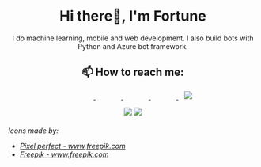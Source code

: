 <h1 align='center'>Hi there👋, I'm Fortune</h1>

<p align='center'>I do machine learning, mobile and web development. I also build bots with Python and Azure bot framework.</p>
<h2 align='center'><b>📫 How to reach me: </b></h2>
<p align='center'>
<a href="https://wa.me/2348180454128?text=Hello Fortune" target="_blank">
  <img src="https://github.com/Fortune-Adekogbe/Fortune-Adekogbe/blob/main/whatsapp.png" width="40" height="0" />
</a>&nbsp;&nbsp;
<a href="https://twitter.com/fortsadek" target="_blank">
  <img src="https://github.com/Fortune-Adekogbe/Fortune-Adekogbe/blob/main/twitter.png" width="40" height="0" />
</a>&nbsp;&nbsp;
<a href="https://www.linkedin.com/in/fortune-adekogbe-a81580176" target="_blank">
  <img src="https://github.com/Fortune-Adekogbe/Fortune-Adekogbe/blob/main/linkedin.png" width="40" height="0" />
</a>&nbsp;&nbsp;
<a href="mailto:fortuneadekogbe@gmail.com" target="_blank">
  <img src="https://github.com/Fortune-Adekogbe/Fortune-Adekogbe/blob/main/gmail.png" width="40" height="0" />
</a>&nbsp;&nbsp;
  <img src="https://gpvc.arturio.dev/fortune-adekogbe" />
  
  <p align = "center">
  <img src = "https://github-readme-stats.vercel.app/api?username=fortune-adekogbe&show_icons=true&theme=tokyonight&line_height=27">
  <img src = "https://github-readme-stats.vercel.app/api/top-langs/?username=fortune-adekogbe&hide=jupyter-notebook,java,html&theme=tokyonight">
</p>
</p>
<h6>
  <div>Icons made by:
    <ul>
      <li><a href='https://icon54.com/'>Pixel perfect - www.freepik.com</a></li>
      <li><a href='https://www.flaticon.com/packs/logos-3'>Freepik - www.freepik.com</a></li>
    </div>
  </h6>
  </ul>
<!--
Here are some ideas to get you started:

- 🔭 I’m currently working on ...
- 🌱 I’m currently learning mobile development with flutter
- 👯 I’m looking to collaborate on machine learning projects, web development and bot building projects
- 🤔 I’m looking for help with ...
- 💬 Ask me about ...
- 😄 Pronouns: ...
- ⚡ Fun fact: ...
-->
